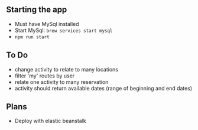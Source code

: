 ## Starting the app

- Must have MySql installed
- Start MySql: `brew services start mysql`
- `npm run start`

## To Do

- change activity to relate to many locations
- filter 'my' routes by user
- relate one activity to many reservation
- activity should return available dates (range of beginning and end dates)

## Plans

- Deploy with elastic beanstalk
